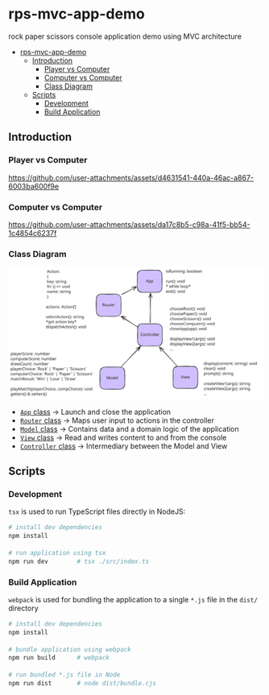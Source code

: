# rps-mvc-app-demo
rock paper scissors console application demo using MVC architecture

- [rps-mvc-app-demo](#rps-mvc-app-demo)
  - [Introduction](#introduction)
    - [Player vs Computer](#player-vs-computer)
    - [Computer vs Computer](#computer-vs-computer)
    - [Class Diagram](#class-diagram)
  - [Scripts](#scripts)
    - [Development](#development)
    - [Build Application](#build-application)

## Introduction
### Player vs Computer

https://github.com/user-attachments/assets/d4631541-440a-46ac-a867-6003ba600f9e

### Computer vs Computer

https://github.com/user-attachments/assets/da17c8b5-c98a-41f5-bb54-1c4854c6237f

### Class Diagram

![](diagram.excalidraw.svg)

- [`App` class](https://github.com/rx-chris/rps-mvc-app-demo/blob/main/src/app/app.ts) -> Launch and close the application
- [`Router` class](https://github.com/rx-chris/rps-mvc-app-demo/blob/main/src/app/router.ts) -> Maps user input to actions in the controller
- [`Model` class](https://github.com/rx-chris/rps-mvc-app-demo/blob/main/src/app/model.ts) -> Contains data and a domain logic of the application
- [`View` class](https://github.com/rx-chris/rps-mvc-app-demo/blob/main/src/app/view.ts) -> Read and writes content to and from the console
- [`Controller` class](https://github.com/rx-chris/rps-mvc-app-demo/blob/main/src/app/controller.ts) -> Intermediary between the Model and View

## Scripts
### Development

`tsx` is used to run TypeScript files directly in NodeJS:

```bash
# install dev dependencies
npm install

# run application using tsx
npm run dev        # tsx ./src/index.ts
```

### Build Application

`webpack` is used for bundling the application to a single `*.js` file in the `dist/` directory

```bash
# install dev dependencies
npm install

# bundle application using webpack
npm run build      # webpack

# run bundled *.js file in Node
npm run dist       # node dist/bundle.cjs
```
